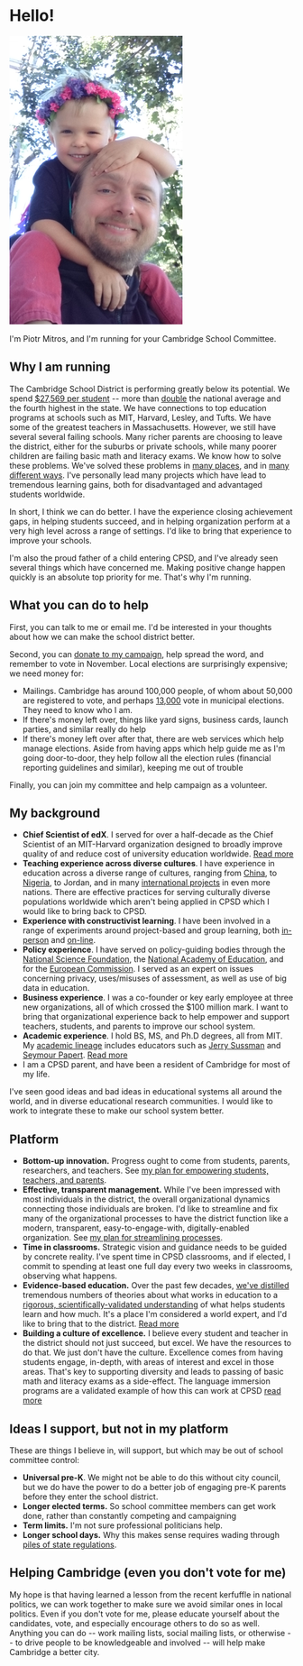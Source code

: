 Hello!
======

![Piotr Mitros with Son](pmitros.png)

I'm Piotr Mitros, and I'm running for your Cambridge School Committee.

Why I am running
--------------------

The Cambridge School District is performing greatly below its
potential. We spend [$27,569 per
student](http://profiles.doe.mass.edu/state_report/ppx.aspx) -- more
than [double](https://nces.ed.gov/fastfacts/display.asp?id=66) the
national average and the fourth highest in the state. We have
connections to top education programs at schools such as MIT,
Harvard, Lesley, and Tufts. We have some of the greatest
teachers in Massachusetts. However, we still have several several
failing schools. Many richer parents are choosing to leave the
district, either for the suburbs or private schools, while many poorer
children are failing basic math and literacy exams. We know how to
solve these problems. We've solved these problems in [many
places](https://khanacademy.zendesk.com/hc/en-us/articles/202260264-Is-Khan-Academy-effective-How-is-it-different-than-other-resources-available-),
and in [many different
ways](https://www.nytimes.com/2016/11/06/opinion/sunday/schools-that-work.html). I've
personally lead many projects which have lead to tremendous learning
gains, both for disadvantaged and advantaged students worldwide.

In short, I think we can do better. I have the experience closing
achievement gaps, in helping students succeed, and in helping
organization perform at a very high level across a range of
settings. I'd like to bring that experience to improve your schools.

I'm also the proud father of a child entering CPSD, and I've already
seen several things which have concerned me. Making positive change
happen quickly is an absolute top priority for me. That's why I'm
running.

What you can do to help
---------------

First, you can talk to me or email me. I'd be interested in your
thoughts about how we can make the school district better.

Second, you can [donate to my
campaign](https://secure.actblue.com/donate/mitros), help spread the
word, and remember to vote in November. Local elections are
surprisingly expensive; we need money for:

* Mailings. Cambridge has around 100,000 people, of whom about 50,000
  are registered to vote, and perhaps
  [13,000](https://www.cctvcambridge.org/node/29005) vote in municipal
  elections. They need to know who I am.
* If there's money left over, things like yard signs, business cards,
  launch parties, and similar really do help
* If there's money left over after that, there are web services which
  help manage elections. Aside from having apps which help guide me as
  I'm going door-to-door, they help follow all the election rules
  (financial reporting guidelines and similar), keeping me out of
  trouble

Finally, you can join my committee and help campaign as a volunteer.

My background
-----------------------

* **Chief Scientist of edX**. I served for over a half-decade as the
    Chief Scientist of an MIT-Harvard organization designed to broadly
    improve quality of and reduce cost of university education
    worldwide. [Read more](edx)
* **Teaching experience across diverse cultures**. I have experience
    in education across a diverse range of cultures, ranging from
    [China](http://web.mit.edu/mit-ceti/www/reports/past.htm), to
    [Nigeria](http://mitros.org/p/carnegie_reporter.pdf), to Jordan,
    and in many [international
    projects](http://mitros.org/p/#cultures) in even more
    nations. There are effective practices for serving culturally
    diverse populations worldwide which aren't being applied in
    CPSD which I would like to bring back to CPSD.
* **Experience with constructivist learning**. I have been involved in
    a range of experiments around project-based and group learning,
    both
    [in-person](http://tll.mit.edu/sites/default/files/library/files/EvalRept6002ex-Spring03.pdf)
    and
    [on-line](http://davecormier.com/edblog/2014/02/17/building-an-introductory-physics-course-cmooc-meets-xmooc/).
* **Policy experience**. I have served on policy-guiding bodies
    through the [National Science
    Foundation](http://cra.org/wp-content/uploads/2015/10/CRAEducationReport2015.pdf),
    the [National Academy of
    Education](https://naeducation.org/workshop-on-big-data-in-education-balancing-research-needs-and-student-privacy/),
    and for the [European
    Commission](https://publications.europa.eu/en/publication-detail/-/publication/94cb5fc8-473e-11e7-aea8-01aa75ed71a1/language-en/format-PDF/source-31396079). I
    served as an expert on issues concerning privacy, uses/misuses of assessment, as
    well as use of big data in education.
* **Business experience**. I was a co-founder or key early employee at
    three new organizations, all of which crossed the $100 million
    mark. I want to bring that organizational experience back to help
    empower and support teachers, students, and parents to improve our
    school system.
* **Academic experience**. I hold BS, MS, and Ph.D degrees, all from
    MIT. My [academic lineage](http://mitros.org/p/#geneaology)
    includes educators such as [Jerry
    Sussman](https://en.wikipedia.org/wiki/Gerald_Jay_Sussman) and
    [Seymour Papert](https://en.wikipedia.org/wiki/Seymour_Papert). [Read more](academic.md)
* I am a CPSD parent, and have been a resident of Cambridge for most
    of my life.

I've seen good ideas and bad ideas in educational systems all around
the world, and in diverse educational research communities. I would
like to work to integrate these to make our school system better.

Platform
-----------------

* **Bottom-up innovation.** Progress ought to come from students,
    parents, researchers, and teachers. See [my plan for empowering
    students, teachers, and parents](empowerment.md).
* **Effective, transparent management.** While I've been impressed
    with most individuals in the district, the overall organizational
    dynamics connecting those individuals are broken. I'd like to
    streamline and fix many of the organizational processes to have
    the district function like a modern, transparent,
    easy-to-engage-with, digitally-enabled organization. See [my plan
    for streamlining processes](streamline.md).
* **Time in classrooms.** Strategic vision and guidance needs to be
    guided by concrete reality. I've spent time in CPSD classrooms,
    and if elected, I commit to spending at least one full day every
    two weeks in classrooms, observing what happens.    
* **Evidence-based education.** Over the past few decades, [we've
    distilled](https://www.nap.edu/catalog/9853/how-people-learn-brain-mind-experience-and-school-expanded-edition)
    tremendous numbers of theories about what works in education to a
    [rigorous, scientifically-validated
    understanding](https://visible-learning.org/2016/04/hattie-ranking-backup-of-138-effects/)
    of what helps students learn and how much. It's a place I'm considered a world expert,
    and I'd like to bring that to the district. [Read more](evidence)
* **Building a culture of excellence.** I believe every student and
    teacher in the district should not just succeed, but excel. We
    have the resources to do that. We just don't have the
    culture. Excellence comes from having students engage, in-depth,
    with areas of interest and excel in those areas. That's key to
    supporting diversity and leads to passing of basic math and
    literacy exams as a side-effect. The language immersion programs
    are a validated example of how this can work at CPSD [read
    more](excellence)

Ideas I support, but not in my platform
-----------------

These are things I believe in, will support, but which may be out of
school committee control:

* **Universal pre-K**. We might not be able to do this without city
    council, but we do have the power to do a better job of engaging
    pre-K parents before they enter the school district.
* **Longer elected terms.** So school committee members can get work
    done, rather than constantly competing and campaigning
* **Term limits.** I'm not sure professional politicians help.
* **Longer school days.** Why this makes sense requires wading through
    [piles of state regulations](schoolday).

Helping Cambridge (even you don't vote for me)
-----------------

My hope is that having learned a lesson from the recent kerfuffle in
national politics, we can work together to make sure we avoid similar
ones in local politics. Even if you don't vote for me, please educate
yourself about the candidates, vote, and especially encourage others
to do so as well. Anything you can do -- work mailing lists, social
mailing lists, or otherwise -- to drive people to be knowledgeable and
involved -- will help make Cambridge a better city. 